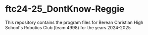 # ftc24-25_DontKnow-Reggie
This repository contains the program files for Berean Christian High School's Robotics Club (team 4998) for the years 2024-2025
